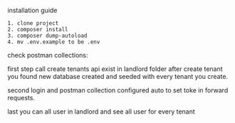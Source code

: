 installation guide

    1. clone project
    2. composer install 
    3. composer dump-autoload
    4. mv .env.example to be .env


check postman collections:


first step call create tenants api exist in landlord folder 
after create tenant you found new database created and seeded with every tenant you create.

second login and postman collection configured auto to set toke in forward requests.

last you can all user in landlord 
and see all user for every tenant






